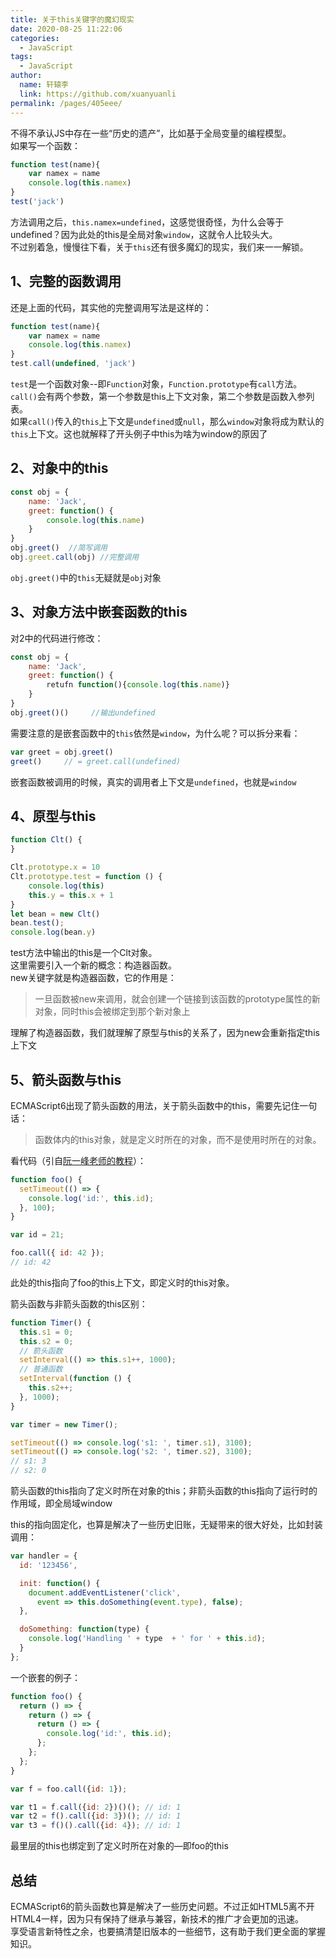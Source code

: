 ```yaml
---
title: 关于this关键字的魔幻现实
date: 2020-08-25 11:22:06
categories: 
  - JavaScript
tags: 
  - JavaScript
author: 
  name: 轩辕李
  link: https://github.com/xuanyuanli
permalink: /pages/405eee/
---
```

  
不得不承认JS中存在一些“历史的遗产”，比如基于全局变量的编程模型。  
如果写一个函数：
```JavaScript
function test(name){
    var namex = name
    console.log(this.namex)
}
test('jack')
```
方法调用之后，`this.namex=undefined`，这感觉很奇怪，为什么会等于undefined？因为此处的this是全局对象`window`，这就令人比较头大。  
不过别着急，慢慢往下看，关于`this`还有很多魔幻的现实，我们来一一解锁。

<!-- more -->

## 1、完整的函数调用
还是上面的代码，其实他的完整调用写法是这样的：
```JavaScript
function test(name){
    var namex = name
    console.log(this.namex)
}
test.call(undefined, 'jack')
```
`test`是一个函数对象--即`Function`对象，`Function.prototype`有`call`方法。`call()`会有两个参数，第一个参数是this上下文对象，第二个参数是函数入参列表。  
如果`call()`传入的`this`上下文是`undefined`或`null`，那么`window`对象将成为默认的`this`上下文。这也就解释了开头例子中this为啥为window的原因了

## 2、对象中的this
```JavaScript
const obj = {
    name: 'Jack',
    greet: function() {
        console.log(this.name)
    }
}
obj.greet()  //简写调用
obj.greet.call(obj) //完整调用
```
`obj.greet()`中的`this`无疑就是`obj`对象

## 3、对象方法中嵌套函数的this
对2中的代码进行修改：
```JavaScript
const obj = {
    name: 'Jack',
    greet: function() {
        retufn function(){console.log(this.name)}
    }
}
obj.greet()()	  //输出undefined
```
需要注意的是嵌套函数中的`this`依然是`window`，为什么呢？可以拆分来看：
```JavaScript
var greet = obj.greet()
greet()		// = greet.call(undefined)
```
嵌套函数被调用的时候，真实的调用者上下文是`undefined`，也就是`window`

## 4、原型与this
```JavaScript
function Clt() {
}

Clt.prototype.x = 10
Clt.prototype.test = function () {
    console.log(this)
    this.y = this.x + 1
}
let bean = new Clt()
bean.test();
console.log(bean.y)
```
test方法中输出的this是一个Clt对象。  
这里需要引入一个新的概念：构造器函数。  
new关键字就是构造器函数，它的作用是：
> 一旦函数被new来调用，就会创建一个链接到该函数的prototype属性的新对象，同时this会被绑定到那个新对象上

理解了构造器函数，我们就理解了原型与this的关系了，因为new会重新指定this上下文

## 5、箭头函数与this
ECMAScript6出现了箭头函数的用法，关于箭头函数中的this，需要先记住一句话：
> 函数体内的this对象，就是定义时所在的对象，而不是使用时所在的对象。

看代码（引自[阮一峰老师的教程](https://es6.ruanyifeng.com/#docs/function#%E7%AE%AD%E5%A4%B4%E5%87%BD%E6%95%B0)）：
```JavaScript
function foo() {
  setTimeout(() => {
    console.log('id:', this.id);
  }, 100);
}

var id = 21;

foo.call({ id: 42 });
// id: 42
```
此处的this指向了foo的this上下文，即定义时的this对象。

箭头函数与非箭头函数的this区别：
```JavaScript
function Timer() {
  this.s1 = 0;
  this.s2 = 0;
  // 箭头函数
  setInterval(() => this.s1++, 1000);
  // 普通函数
  setInterval(function () {
    this.s2++;
  }, 1000);
}

var timer = new Timer();

setTimeout(() => console.log('s1: ', timer.s1), 3100);
setTimeout(() => console.log('s2: ', timer.s2), 3100);
// s1: 3
// s2: 0
```
箭头函数的this指向了定义时所在对象的this；非箭头函数的this指向了运行时的作用域，即全局域window

this的指向固定化，也算是解决了一些历史旧账，无疑带来的很大好处，比如封装调用：
```JavaScript
var handler = {
  id: '123456',

  init: function() {
    document.addEventListener('click',
      event => this.doSomething(event.type), false);
  },

  doSomething: function(type) {
    console.log('Handling ' + type  + ' for ' + this.id);
  }
};
```

一个嵌套的例子：
```JavaScript
function foo() {
  return () => {
    return () => {
      return () => {
        console.log('id:', this.id);
      };
    };
  };
}

var f = foo.call({id: 1});

var t1 = f.call({id: 2})()(); // id: 1
var t2 = f().call({id: 3})(); // id: 1
var t3 = f()().call({id: 4}); // id: 1
```
最里层的this也绑定到了定义时所在对象的—即foo的this

## 总结
ECMAScript6的箭头函数也算是解决了一些历史问题。不过正如HTML5离不开HTML4一样，因为只有保持了继承与兼容，新技术的推广才会更加的迅速。  
享受语言新特性之余，也要搞清楚旧版本的一些细节，这有助于我们更全面的掌握知识。  






